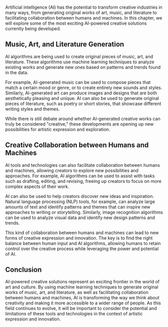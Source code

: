 
Artificial intelligence (AI) has the potential to transform creative industries in many ways, from generating original works of art, music, and literature to facilitating collaboration between humans and machines. In this chapter, we will explore some of the most exciting AI-powered creative solutions currently being developed.

Music, Art, and Literature Generation
-------------------------------------

AI algorithms are being used to create original pieces of music, art, and literature. These algorithms use machine learning techniques to analyze existing works and generate new ones based on patterns and trends found in the data.

For example, AI-generated music can be used to compose pieces that match a certain mood or genre, or to create entirely new sounds and styles. Similarly, AI-generated art can produce images and designs that are both aesthetically pleasing and unique. AI can also be used to generate original pieces of literature, such as poetry or short stories, that showcase different writing styles and themes.

While there is still debate around whether AI-generated creative works can truly be considered "creative," these developments are opening up new possibilities for artistic expression and exploration.

Creative Collaboration between Humans and Machines
--------------------------------------------------

AI tools and technologies can also facilitate collaboration between humans and machines, allowing creators to explore new possibilities and approaches. For example, AI algorithms can be used to assist with tasks such as drafting, editing, and revising, freeing up creators to focus on more complex aspects of their work.

AI can also be used to help creators discover new ideas and inspiration. Natural language processing (NLP) tools, for example, can analyze large amounts of text and identify patterns and themes that can inspire new approaches to writing or storytelling. Similarly, image recognition algorithms can be used to analyze visual data and identify new design patterns and trends.

This kind of collaboration between humans and machines can lead to new forms of creative expression and innovation. The key is to find the right balance between human input and AI algorithms, allowing humans to retain control over the creative process while leveraging the power and potential of AI.

Conclusion
----------

AI-powered creative solutions represent an exciting frontier in the world of art and culture. By using machine learning techniques to generate original works of music, art, and literature, as well as facilitating collaboration between humans and machines, AI is transforming the way we think about creativity and making it more accessible to a wider range of people. As this field continues to evolve, it will be important to consider the potential and limitations of these tools and technologies in the context of artistic expression and innovation.
